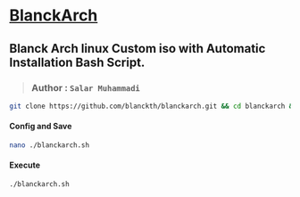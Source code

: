 # [BlanckArch](https://github.com/blanckth/blanckarch)
## Blanck Arch linux Custom iso with Automatic Installation Bash Script.
> ### Author : `Salar Muhammadi` 

```BASH
git clone https://github.com/blanckth/blanckarch.git && cd blanckarch && chmod 777 ./blanckarch.sh
```
#### Config and Save

```BASH
nano ./blanckarch.sh
```
#### Execute
```BASH
./blanckarch.sh
```
